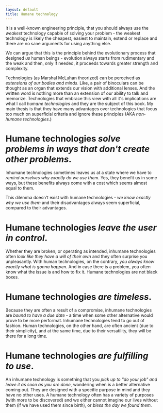 ```yaml
---
layout: default
title: Humane technology
---
```


It is a well-known engineering principle, that you should always use the *weakest* technology capable of solving your problem - the weakest technology is likely the cheapest, easiest to maintain, extend or replace and there are no sane arguments for using anything else. 

We can argue that this is the principle behind the evolutionary process that designed *us* human beings - evolution always starts from rudimentary and the weak and then, only if needed, it proceeds towards greater strength and complexity.

Technologies (as Marshal McLuhan theorized) can be perceived as *extensions of our bodies and minds*. Like, a pair of binoculars can be thought as an organ that extends our vision with additional lenses. And the written word is nothing more than an extension of our ability to talk and memorize. Technologies that embrace this view with all it's implications are what I call *humane technologies* and they are the subject of this book. My main thesis is that they have many advantages over technologies that focus too much on superficial criteria and ignore these principles (AKA *non-humane technologies*.)

<!--more-->

Humane technologies *solve problems in ways that don't create other problems*.
===

Inhumane technologies sometimes leaves us at a state where we have to *remind ourselves why exactly do we use them*. Yes, they benefit us in some ways, but these benefits always come with a cost which seems almost equal to them.

This dilemma doesn't exist with humane technologies - *we know exactly why we use them* and their disadvantages always seem superficial, compared to their advantages.

Humane technologies *leave the user in control*.
===

Whether they are broken, or operating as intended, inhumane technologies often *look like they have a will of their own* and they often surprise you unpleasantly. With human technologies, on the contrary, *you always know exactly what is gonna happen*. And in case there is a problem, you often know what the issue is and how to fix it. Humane technologies are not black boxes. 

Humane technologies *are timeless*.
===

Because they are often a result of a compromise, inhumane technologies are *bound to have a due date* - a time when some other alternative would prove to be more performat. Inhumane technologies tend to go out of fashion. Human technologies, on the other hand, are often ancient (due to their simplicity), and at the same time, due to their versatility, they will be there for a long time. 

Humane technologies *are fulfilling to use*.
===

An inhumane technology is something that you *pick up to "do your job" and leave it as soon as you are done*, wondering when is a better alternative coming out. They are designed with a specific purpose in mind and they have no other uses. A humane technology often has a variety of purposes (with more to be discovered) and we either cannot imagine our lives without them (if we have used them since birth), or *bless the day we found them*. 
